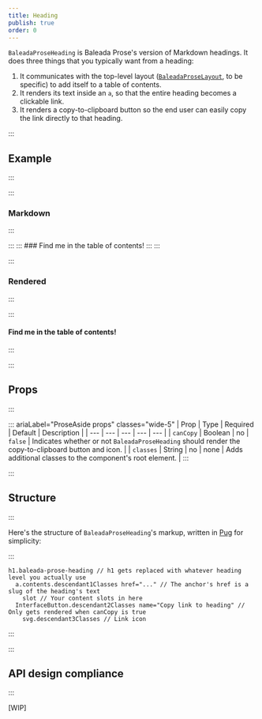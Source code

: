 ```yaml
---
title: Heading
publish: true
order: 0
---
```


`BaleadaProseHeading` is Baleada Prose's version of Markdown headings. It does three things that you typically want from a heading:
1. It communicates with the top-level layout ([`BaleadaProseLayout`](/docs/prose/components/layout), to be specific) to add itself to a table of contents.
2. It renders its text inside an `a`, so that the entire heading becomes a clickable link.
3. It renders a copy-to-clipboard button so the end user can easily copy the link directly to that heading.

:::
## Example
:::

:::
### Markdown
:::

:::
      :::
      ### Find me in the table of contents!
      :::
:::

:::
### Rendered
:::

:::
#### Find me in the table of contents!
:::


:::
## Props
:::

::: ariaLabel="ProseAside props" classes="wide-5"
| Prop | Type | Required | Default | Description |
| --- | --- | --- | --- | --- |
| `canCopy` | Boolean | no | `false` | Indicates whether or not `BaleadaProseHeading` should render the copy-to-clipboard button and icon. |
| `classes` | String | no | none | Adds additional classes to the component's root element. |
:::


:::
## Structure
:::

Here's the structure of `BaleadaProseHeading`'s markup, written in [Pug](https://github.com/pugjs/pug#syntax) for simplicity:

:::
```pug
h1.baleada-prose-heading // h1 gets replaced with whatever heading level you actually use
  a.contents.descendant1Classes href="..." // The anchor's href is a slug of the heading's text
    slot // Your content slots in here
  InterfaceButton.descendant2Classes name="Copy link to heading" // Only gets rendered when canCopy is true
    svg.descendant3Classes // Link icon
```
:::



:::
## API design compliance
:::

[WIP]

<!-- ::: ariaLabel="A table showing ProseAside's API design compliance"  classes="wide-1 wide-3"
| Spec | Compliance status | Notes |
| --- | --- | --- |
::: -->

